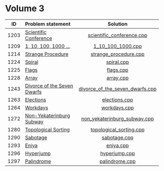 # Volume 3

|  ID  |        Problem statement        |              Solution               |
|:----:|:--------------------------------|:-----------------------------------:|
| 1203 | [Scientific Conference][]       | [scientific_conference.cpp][]       |
| 1209 | [1, 10, 100, 1000 ...][]        | [1_10_100_1000.cpp][]               |
| 1214 | [Strange Procedure][]           | [strange_procedure.cpp][]           |
| 1224 | [Spiral][]                      | [spiral.cpp][]                      |
| 1225 | [Flags][]                       | [flags.cpp][]                       |
| 1228 | [Array][]                       | [array.cpp][]                       |
| 1243 | [Divorce of the Seven Dwarfs][] | [divorce_of_the_seven_dwarfs.cpp][] |
| 1263 | [Elections][]                   | [elections.cpp][]                   |
| 1264 | [Workdays][]                    | [workdays.cpp][]                    |
| 1272 | [Non-Yekaterinburg Subway][]    | [non_yekaterinburg_subway.cpp][]    |
| 1280 | [Topological Sorting][]         | [topological_sorting.cpp][]         |
| 1290 | [Sabotage][]                    | [sabotage.cpp][]                    |
| 1293 | [Eniya][]                       | [eniya.cpp][]                       |
| 1296 | [Hyperjump][]                   | [hyperjump.cpp][]                   |
| 1297 | [Palindrome][]                  | [palindrome.cpp][]                  |

[Scientific Conference]:       http://acm.timus.ru/problem.aspx?space=1&num=1203
[1, 10, 100, 1000 ...]:        http://acm.timus.ru/problem.aspx?space=1&num=1209
[Strange Procedure]:           http://acm.timus.ru/problem.aspx?space=1&num=1214
[Spiral]:                      http://acm.timus.ru/problem.aspx?space=1&num=1224
[Flags]:                       http://acm.timus.ru/problem.aspx?space=1&num=1225
[Array]:                       http://acm.timus.ru/problem.aspx?space=1&num=1228
[Divorce of the Seven Dwarfs]: http://acm.timus.ru/problem.aspx?space=1&num=1243
[Elections]:                   http://acm.timus.ru/problem.aspx?space=1&num=1263
[Workdays]:                    http://acm.timus.ru/problem.aspx?space=1&num=1264
[Non-Yekaterinburg Subway]:    http://acm.timus.ru/problem.aspx?space=1&num=1272
[Topological Sorting]:         http://acm.timus.ru/problem.aspx?num=1280
[Sabotage]:                    http://acm.timus.ru/problem.aspx?space=1&num=1290
[Eniya]:                       http://acm.timus.ru/problem.aspx?space=1&num=1293
[Hyperjump]:                   http://acm.timus.ru/problem.aspx?space=1&num=1296
[Palindrome]:                  http://acm.timus.ru/problem.aspx?space=1&num=1297

[scientific_conference.cpp]:       scientific_conference.cpp
[1_10_100_1000.cpp]:               1_10_100_1000.cpp
[strange_procedure.cpp]:           strange_procedure.cpp
[spiral.cpp]:                      spiral.cpp
[flags.cpp]:                       flags.cpp
[array.cpp]:                       array.cpp
[divorce_of_the_seven_dwarfs.cpp]: divorce_of_the_seven_dwarfs.cpp
[elections.cpp]:                   elections.cpp
[workdays.cpp]:                    workdays.cpp
[non_yekaterinburg_subway.cpp]:    non_yekaterinburg_subway.cpp
[topological_sorting.cpp]:         topological_sorting.cpp
[sabotage.cpp]:                    sabotage.cpp
[eniya.cpp]:                       eniya.cpp
[hyperjump.cpp]:                   hyperjump.cpp
[palindrome.cpp]:                  palindrome.cpp
